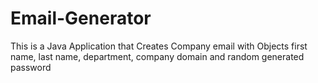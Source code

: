 # Email-Generator
This is a Java Application that Creates Company email with Objects first name, last name, department, company domain and random generated password
